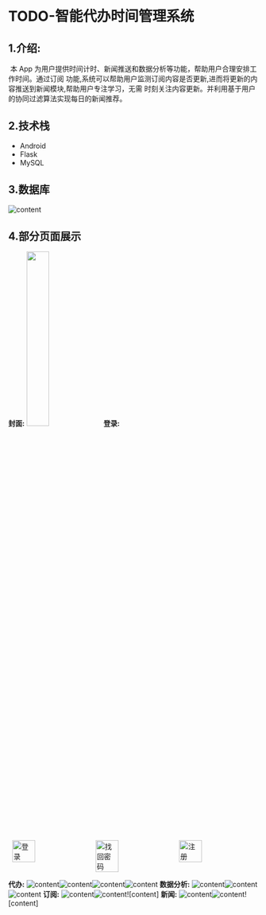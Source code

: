 # TODO-智能代办时间管理系统

## 1.介绍:

​	本 App 为用户提供时间计时、新闻推送和数据分析等功能，帮助用户合理安排工作时间。通过订阅 功能,系统可以帮助用户监测订阅内容是否更新,进而将更新的内容推送到新闻模块,帮助用户专注学习，无需 时刻关注内容更新。并利用基于用户的协同过滤算法实现每日的新闻推荐。

## 2.技术栈

* Android
* Flask
* MySQL

## 3.数据库

![content](./fig/数据库.png)

## 4.部分页面展示
**封面:**
<img src="./fig/封面.png" style="width: 30%; height: auto;" />
**登录:**
<div style="display: flex; justify-content: space-around;">
    <img src="./fig/登录.png" style="width: 30%; height: auto;" alt="登录">
    <img src="./fig/找回密码.png" style="width: 30%; height: auto;" alt="找回密码">
    <img src="./fig/注册.png" style="width: 30%; height: auto;" alt="注册">
</div>

**代办:**
![content](./fig/代办.png)![content](./fig/添加代办.png)![content](./fig/开启代办.png)![content](./fig/查看代办详情.png)
**数据分析:**
![content](./fig/饼图.png)![content](./fig/雷达图.png)![content](./fig/折线图.png)
**订阅:**
![content](./fig/添加订阅.png)![content](./fig/开启订阅.png)![content]
**新闻:**
![content](./fig/新闻页面.png)![content](./fig/查看新闻.png)![content]
